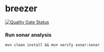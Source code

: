 # breezer

[![Quality Gate Status](https://sonarcloud.io/api/project_badges/measure?project=vahundos_breezer&metric=alert_status)](https://sonarcloud.io/dashboard?id=vahundos_breezer)

### Run sonar analysis
```shell script
mvn clean install && mvn verify sonar:sonar
```